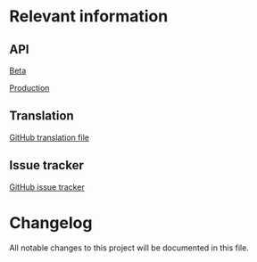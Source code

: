 # Relevant information

## API

[Beta](https://documenter.getpostman.com/view/29484979/2sA35MxJa4)

[Production](https://documenter.getpostman.com/view/29484979/2sA35MxJa1)

## Translation

[GitHub translation file](https://github.com/alexanderiscoding/alexanderiscoding)

## Issue tracker

[GitHub issue tracker](https://github.com/alexanderiscoding/alexanderiscoding/issues/new)

# Changelog

All notable changes to this project will be documented in this file.

